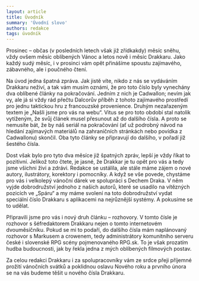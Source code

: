 ```yaml
---
layout: article
title: Úvodník
summary: 'Úvodní slovo'
authors: redakce
tags: úvodník
---
```


Prosinec – občas (v posledních letech však již zřídkakdy) měsíc sněhu, vždy ovšem měsíc oblíbených Vánoc a letos nově i měsíc Drakkaru. Jako každý sudý měsíc, i v prosinci vám opět přinášíme spoustu zajímavého, zábavného, ale i poučného čtení.

Na úvod jedna špatná zpráva. Jak jistě víte, nikdo z nás se vydáváním Drakkaru neživí, a tak vám musím oznámi, že pro toto číslo byly vynechány dva oblíbené články na pokračování. Jedním z nich je Cadwallon; nevím jak vy, ale já si vždy rád přečtu Dalcorův příběh z tohoto zajímavého prostředí pro jednu taktickou hru z francouzské provenience. Druhým nezařazeným textem je „Našli jsme pro vás na webu“. Vitus se pro toto období stal natolik vytíženým, že svůj článek musel přesunout až do dalšího čísla. A proto se nemusíte bát, že by náš seriál na pokračování (ať už podrobný návod na hledání zajímavých materiálů na zahraničních stránkách nebo povídka z Cadwallonu) skončil. Oba tyto články se připravují do dalšího, v pořadí již šestého čísla.

Dost však bylo pro tyto dva měsíce již špatných zpráv, lepší je vždy říkat to pozitivní. Jelikož toto čtete, je jasné, že Drakkar je tu opět pro vás a tedy jsme všichni živi a zdrávi. Redakce se ustálila, ale stále máme zájem o nové autory, ilustrátory, korektory i pomocníky. A když se vše povede, chystáme pro vás i velkolepý vánoční dárek ve spolupráci s Dechem Draka. V něm vyjde dobrodružství jednoho z našich autorů, které se usadilo na vítězných pozicích ve „Spáru“ a my máme svolení na toto dobrodružství vydat speciální číslo Drakkaru s aplikacemi na nejrůznější systémy. A pokusíme se to udělat.

Připravili jsme pro vás i nový druh článku – rozhovory. V tomto čísle je rozhovor s šéfredaktorem Drakkaru nejen o tomto internetovém dvouměsíčníku. Pokud se mi to podaří, do dalšího čísla mám naplánovaný rozhovor s Markusem a crowenem, tedy administrátory komunitního serveru české i slovenské RPG scény pojmenovaného RPG.sk. To je však prozatím hudba budoucnosti, jak by řekla jedna z mých oblíbených filmových postav.

Za celou redakci Drakkaru i za spolupracovníky vám ze srdce přeji příjemné prožití vánočních svátků a poklidnou oslavu Nového roku a prvního února se na vás budeme těšit u nového čísla Drakkaru.
